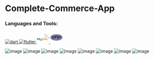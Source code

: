 # Complete-Commerce-App

<h3 align="left">Languages and Tools:</h3>
<p align="left"> 
  <a href="https://dart.dev" target="_blank" rel="noreferrer"> 
    <img src="https://www.vectorlogo.zone/logos/dartlang/dartlang-icon.svg" alt="dart" width="40" height="40"/> 
  </a>
  <a href="https://flutter.dev" target="_blank" rel="noreferrer"> 
    <img src="https://www.vectorlogo.zone/logos/flutterio/flutterio-icon.svg" alt="flutter" width="40" height="40"/> 
  </a> 
  <a href="https://www.mysql.com/" target="_blank" rel="noreferrer"> 
      <img src="https://raw.githubusercontent.com/devicons/devicon/master/icons/mysql/mysql-original-wordmark.svg" alt="mysql" width="40" height="40"/> </a> 
  <a href="https://www.php.net" target="_blank" rel="noreferrer"> 
      <img src="https://raw.githubusercontent.com/devicons/devicon/master/icons/php/php-original.svg" alt="php" width="40" height="40"/> 
  </a> 
</p>

![image](https://github.com/AbdelrhmanAmer/Complete-Commerce-App/assets/93345509/ee8f7cc5-a22c-427a-bf1b-5d5880925f25) <!-- Language -->
![image](https://github.com/AbdelrhmanAmer/Complete-Commerce-App/assets/93345509/5fe5b5cc-4118-4240-b7f9-85575ad6d742) <!-- onboarding 1 -->
![image](https://github.com/AbdelrhmanAmer/Complete-Commerce-App/assets/93345509/74627f05-65f0-4730-b6d3-65b3fd3f52c2) <!-- onboarding 2 -->
![image](https://github.com/AbdelrhmanAmer/Complete-Commerce-App/assets/93345509/8db8dda0-01fc-4d4d-95e6-9bf9cca98814) <!-- onboarding 3 -->
![image](https://github.com/AbdelrhmanAmer/Complete-Commerce-App/assets/93345509/deb1d676-102b-473a-bfa0-a7aee481af39) <!-- sign in -->
![image](https://github.com/AbdelrhmanAmer/Complete-Commerce-App/assets/93345509/39305b8b-eccb-43dc-b8b6-e8ff3a90240d) <!-- forgot password -->
![image](https://github.com/AbdelrhmanAmer/Complete-Commerce-App/assets/93345509/ab8b01ef-fabe-4e28-bd45-f4c6928de777) <!-- sign up --> 
![image](https://github.com/AbdelrhmanAmer/Complete-Commerce-App/assets/93345509/8a2bb6f9-7f26-44ee-8f81-fdc22be728d6) <!-- OTP -->


